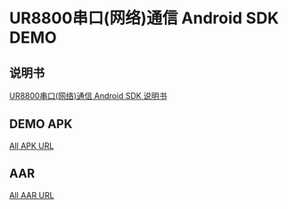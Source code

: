 # UR8800串口(网络)通信 Android SDK DEMO

## 说明书

[UR8800串口(网络)通信 Android SDK 说明书](https://justzk.gitbook.io/ur880-for-android-sdk-manual/)

## DEMO APK

[All APK URL](https://github.com/JustZK/RFIDReaderDemo/tree/master/apk)

## AAR

[All AAR URL](https://github.com/JustZK/RFIDReaderDemo/tree/master/aar)